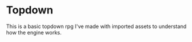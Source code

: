 # Topdown

This is a basic topdown rpg I've made with imported assets to understand how the engine works.
